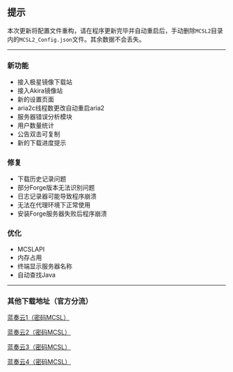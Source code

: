 ## 提示  
本次更新将配置文件重构，请在程序更新完毕并自动重启后，手动删除`MCSL2`目录内的`MCSL2_Config.json`文件。其余数据不会丢失。  
___   
### 新功能  
 - 接入极星镜像下载站  
 - 接入Akira镜像站  
 - 新的设置页面  
 - aria2c线程数更改自动重启aria2  
 - 服务器错误分析模块  
 - 用户数量统计  
 - 公告双击可复制  
 - 新的下载进度提示  
### 修复  
 - 下载历史记录问题  
 - 部分Forge版本无法识别问题  
 - 日志记录器可能导致程序崩溃  
 - 无法在代理环境下正常使用  
 - 安装Forge服务器失败后程序崩溃  
### 优化  
 - MCSLAPI  
 - 内存占用  
 - 终端显示服务器名称  
 - 自动查找Java  
___

### 其他下载地址（官方分流）

[蓝奏云1（密码MCSL）](https://lxht.lanzoum.com/b01edy9tg)

[蓝奏云2（密码MCSL）](https://lxht.lanzoux.com/b01edy9tg)

[蓝奏云3（密码MCSL）](https://lxht.lanzoug.com/b01edy9tg)

[蓝奏云4（密码MCSL）](https://lxht.lanzoub.com/b01edy9tg)
